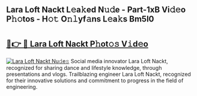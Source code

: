 ## Lara Loft Nackt L𝚎a𝚔ed N𝚞𝚍e - Part-1xB Vi𝚍𝚎o P𝚑𝚘tos - H𝚘𝚝 O𝚗𝚕yf𝚊ns L𝚎a𝚔s Bm5l0

# <h2><a href="http://kfahbn.oniu.top/?m=Lara+Loft+Nackt">🔗👉 🔴 Lara Loft Nackt P𝚑ot𝚘𝚜 V𝚒d𝚎o</a></h2>

[![Lara Loft Nackt Nu𝚍e𝚜](https://i.imgur.com/0qMVB7G.gif)](http://kfahbn.oniu.top/?m=Lara+Loft+Nackt)
Social media innovator Lara Loft Nackt, recognized for sharing dance and lifestyle knowledge, through presentations and vlogs. Trailblazing engineer Lara Loft Nackt, recognized for their innovative solutions and commitment to progress in the field of engineering.  
